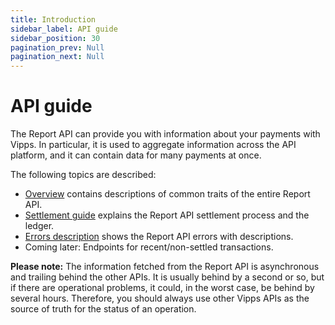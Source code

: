 ```yaml
---
title: Introduction
sidebar_label: API guide
sidebar_position: 30
pagination_prev: Null
pagination_next: Null
---
```


# API guide

The Report API can provide you with information about your payments with Vipps. In particular, it is used to
aggregate information across the API platform, and it can contain data for many
payments at once.

The following topics are described:

* [Overview](overview.md) contains descriptions of common traits of the entire Report API.
* [Settlement guide](settlement.md) explains the Report API settlement process and the ledger.
* [Errors description](errors.md) shows the Report API errors with descriptions.
* Coming later: Endpoints for recent/non-settled transactions.

**Please note:** The information fetched from the Report API is
asynchronous and trailing behind the other APIs. It is usually behind
by a second or so, but if there are operational problems, it could, in the worst
case, be behind by several hours. Therefore, you should always use other
Vipps APIs as the source of truth for the status of an operation.
